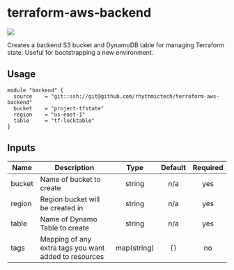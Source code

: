 # terraform-aws-backend

[![](https://github.com/rhythmictech/terraform-aws-backend/workflows/check/badge.svg)](https://github.com/rhythmictech/terraform-aws-backend/actions)

Creates a backend S3 bucket and DynamoDB table for managing Terraform state. Useful for bootstrapping a new
environment.

## Usage
```
module "backend" {
  source    = "git::ssh://git@github.com/rhythmictech/terraform-aws-backend"
  bucket    = "project-tfstate"
  region    = "us-east-1"
  table     = "tf-locktable"
}

```

<!-- BEGINNING OF PRE-COMMIT-TERRAFORM DOCS HOOK -->
## Inputs

| Name | Description | Type | Default | Required |
|------|-------------|:----:|:-----:|:-----:|
| bucket | Name of bucket to create | string | n/a | yes |
| region | Region bucket will be created in | string | n/a | yes |
| table | Name of Dynamo Table to create | string | n/a | yes |
| tags | Mapping of any extra tags you want added to resources | map(string) | `{}` | no |

<!-- END OF PRE-COMMIT-TERRAFORM DOCS HOOK -->
